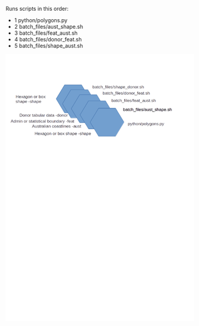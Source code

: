 Runs scripts in this order:
- 1 python/polygons.py
- 2 batch_files/aust_shape.sh
- 3 batch_files/feat_aust.sh
- 4 batch_files/donor_feat.sh
- 5 batch_files/shape_aust.sh

![alt text](https://raw.githubusercontent.com/gisisfun/map_polygons/master/batch_files/processes.png "Logo Title Text 1")

